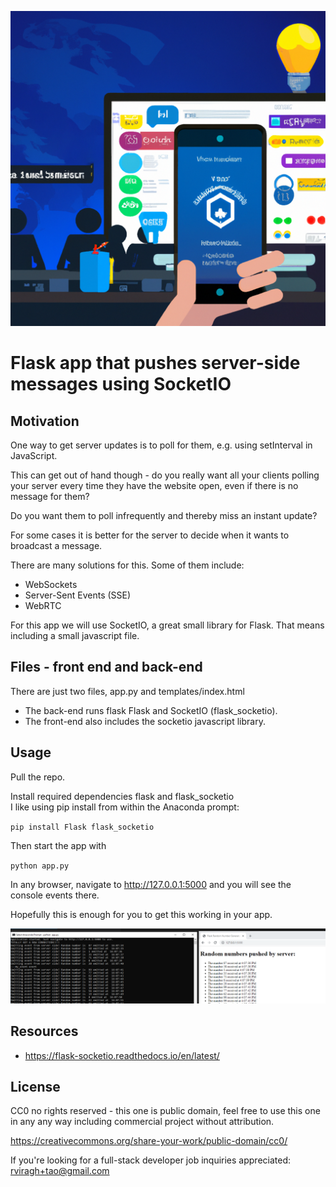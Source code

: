 ![ Banner for this app, a visualization of receiving notifications](https://raw.githubusercontent.com/robss2020/flasksocketioexample/main/banner.png "Receiving notifications")

# Flask app that pushes server-side messages using SocketIO

## Motivation

One way to get server updates is to poll for them, e.g. using setInterval in JavaScript.

This can get out of hand though - do you really want all your clients polling your server
every time they have the website open, even if there is no message for them?

Do you want them to poll infrequently and thereby miss an instant update?

For some cases it is better for the server to decide when it wants to broadcast a message.

There are many solutions for this.  Some of them include:

- WebSockets
- Server-Sent Events (SSE)
- WebRTC

For this app we will use SocketIO, a great small library for Flask.
That means including a small javascript file.

## Files - front end and back-end

There are just two files, app.py and templates/index.html

- The back-end runs flask Flask and SocketIO (flask_socketio).
- The front-end also includes the socketio javascript library.

## Usage

Pull the repo.


Install required dependencies flask and flask_socketio  
I like using pip install from within the Anaconda prompt:

   `pip install Flask flask_socketio`

Then start the app with 

`python app.py`

In any browser, navigate to http://127.0.0.1:5000 and you will see the console events there.

Hopefully this is enough for you to get this working in your app.

![ Screenshot of the app](https://raw.githubusercontent.com/robss2020/flasksocketioexample/main/screenshot.PNG "Screenshot of the app")


## Resources

- https://flask-socketio.readthedocs.io/en/latest/


## License
CC0 no rights reserved - this one is public domain, feel free to use this one in any
any way including commercial project without attribution.

https://creativecommons.org/share-your-work/public-domain/cc0/

If you're looking for a full-stack developer job inquiries appreciated: rviragh+tao@gmail.com

